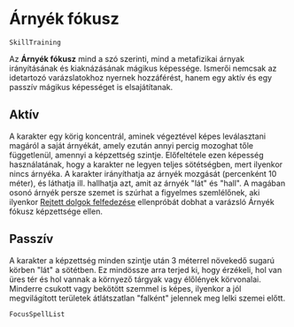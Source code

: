 # Árnyék fókusz

`SkillTraining`

Az **Árnyék fókusz** mind a szó szerinti, mind a metafizikai árnyak irányításának és kiaknázásának mágikus képessége. Ismerői nemcsak az idetartozó varázslatokhoz nyernek hozzáférést, hanem egy aktív és egy passzív mágikus képességet is elsajátítanak.

## Aktív

A karakter egy körig koncentrál, aminek végeztével képes leválasztani magáról a saját árnyékát, amely ezután annyi percig mozoghat tőle függetlenül, amennyi a képzettség szintje. Előfeltétele ezen képesség használatának, hogy a karakter ne legyen teljes sötétségben, mert ilyenkor nincs árnyéka. A karakter irányíthatja az árnyék mozgását (percenként 10 méter), és láthatja ill. hallhatja azt, amit az árnyék "lát" és "hall". A magában osonó árnyék persze szemet is szúrhat a figyelmes szemlélőnek, aki ilyenkor [Rejtett dolgok felfedezése](skill:spot_hidden) ellenpróbát dobhat a varázsló Árnyék fókusz képzettsége ellen.

## Passzív

A karakter a képzettség minden szintje után 3 méterrel növekedő sugarú körben "lát" a sötétben. Ez mindössze arra terjed ki, hogy érzékeli, hol van üres tér és hol vannak a környező tárgyak vagy élőlények körvonalai. Minderre csukott vagy bekötött szemmel is képes, ilyenkor a jól megvilágított területek átlátszatlan "falként" jelennek meg lelki szemei előtt.

`FocusSpellList`